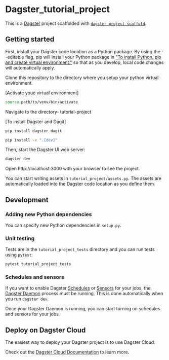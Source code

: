 # Dagster_tutorial_project

This is a [Dagster](https://dagster.io/) project scaffolded with [`dagster project scaffold`](https://docs.dagster.io/tutorial).

## Getting started

First, install your Dagster code location as a Python package. By using the --editable flag, pip will install your Python package in ["To install Python, pip and create virtual environment."](https://packaging.python.org/en/latest/guides/installing-using-pip-and-virtual-environments/) so that as you develop, local code changes will automatically apply.

Clone this repository to the directory where you setup your python virtual environment.

[Activate youe virtual environment]
```bash
source path/to/venv/bin/activate
```

Navigate to the directory- tutorial-project

[To install Dagster and Dagit]
```bash
pip install dagster dagit
```

```bash
pip install -e ".[dev]"
```

Then, start the Dagster UI web server:

```bash
dagster dev
```

Open http://localhost:3000 with your browser to see the project.

You can start writing assets in `tutorial_project/assets.py`. The assets are automatically loaded into the Dagster code location as you define them.

## Development


### Adding new Python dependencies

You can specify new Python dependencies in `setup.py`.

### Unit testing

Tests are in the `tutorial_project_tests` directory and you can run tests using `pytest`:

```bash
pytest tutorial_project_tests
```

### Schedules and sensors

If you want to enable Dagster [Schedules](https://docs.dagster.io/concepts/partitions-schedules-sensors/schedules) or [Sensors](https://docs.dagster.io/concepts/partitions-schedules-sensors/sensors) for your jobs, the [Dagster Daemon](https://docs.dagster.io/deployment/dagster-daemon) process must be running. This is done automatically when you run `dagster dev`.

Once your Dagster Daemon is running, you can start turning on schedules and sensors for your jobs.

## Deploy on Dagster Cloud

The easiest way to deploy your Dagster project is to use Dagster Cloud.

Check out the [Dagster Cloud Documentation](https://docs.dagster.cloud) to learn more.
